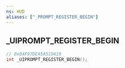 ```yaml
---
ns: HUD
aliases: ["_PROMPT_REGISTER_BEGIN"]
---
```

## _UIPROMPT_REGISTER_BEGIN

```c
// 0x04F97DE45A519419
int _UIPROMPT_REGISTER_BEGIN();
```

